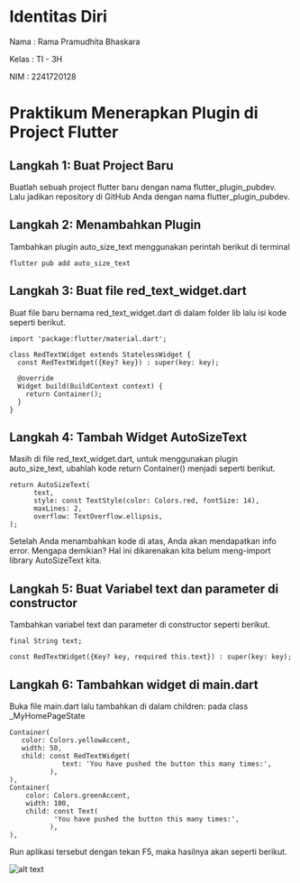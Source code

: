 # Identitas Diri
Nama    : Rama Pramudhita Bhaskara

Kelas   : TI - 3H

NIM     : 2241720128

# Praktikum Menerapkan Plugin di Project Flutter

## Langkah 1: Buat Project Baru
Buatlah sebuah project flutter baru dengan nama flutter_plugin_pubdev. Lalu jadikan repository di GitHub Anda dengan nama flutter_plugin_pubdev.

## Langkah 2: Menambahkan Plugin
Tambahkan plugin auto_size_text menggunakan perintah berikut di terminal

```flutter pub add auto_size_text```

## Langkah 3: Buat file red_text_widget.dart
Buat file baru bernama red_text_widget.dart di dalam folder lib lalu isi kode seperti berikut.

```
import 'package:flutter/material.dart';

class RedTextWidget extends StatelessWidget {
  const RedTextWidget({Key? key}) : super(key: key);

  @override
  Widget build(BuildContext context) {
    return Container();
  }
}
```

## Langkah 4: Tambah Widget AutoSizeText
Masih di file red_text_widget.dart, untuk menggunakan plugin auto_size_text, ubahlah kode return Container() menjadi seperti berikut.

```
return AutoSizeText(
      text,
      style: const TextStyle(color: Colors.red, fontSize: 14),
      maxLines: 2,
      overflow: TextOverflow.ellipsis,
);
```
Setelah Anda menambahkan kode di atas, Anda akan mendapatkan info error. Mengapa demikian? Hal ini dikarenakan kita belum meng-import library AutoSizeText kita.

## Langkah 5: Buat Variabel text dan parameter di constructor
Tambahkan variabel text dan parameter di constructor seperti berikut.

```
final String text;

const RedTextWidget({Key? key, required this.text}) : super(key: key);
```

## Langkah 6: Tambahkan widget di main.dart
Buka file main.dart lalu tambahkan di dalam children: pada class _MyHomePageState

```
Container(
   color: Colors.yellowAccent,
   width: 50,
   child: const RedTextWidget(
             text: 'You have pushed the button this many times:',
          ),
),
Container(
    color: Colors.greenAccent,
    width: 100,
    child: const Text(
           'You have pushed the button this many times:',
          ),
),
```
Run aplikasi tersebut dengan tekan F5, maka hasilnya akan seperti berikut.

![alt text](assets/img1.png)